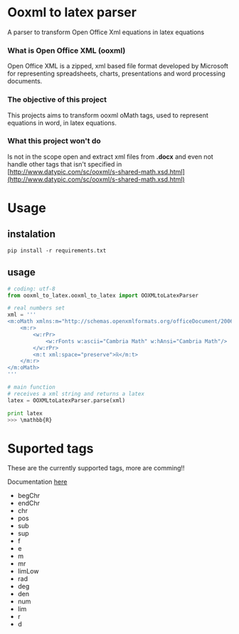 # Ooxml to latex parser

A parser to transform Open Office Xml equations in latex equations

### What is Open Office XML (ooxml)

Open Office XML is a zipped, xml based file format developed by Microsoft for representing spreadsheets, charts, presentations and word processing documents.

### The objective of this project

This projects aims to transform ooxml oMath tags, used to represent equations in word, in latex equations.

### What this project won't do

Is not in the scope open and extract xml files from **.docx** and even not handle other tags that isn't specified in [http://www.datypic.com/sc/ooxml/s-shared-math.xsd.html](http://www.datypic.com/sc/ooxml/s-shared-math.xsd.html)

# Usage

## instalation

	pip install -r requirements.txt

## usage

```python
# coding: utf-8
from ooxml_to_latex.ooxml_to_latex import OOXMLtoLatexParser

# real numbers set
xml = '''
<m:oMath xmlns:m="http://schemas.openxmlformats.org/officeDocument/2006/math" xmlns:w="http://schemas.openxmlformats.org/wordprocessingml/2006/main">
	<m:r>
		<w:rPr>
			<w:rFonts w:ascii="Cambria Math" w:hAnsi="Cambria Math"/>
		</w:rPr>
		<m:t xml:space="preserve">ℝ</m:t>
	</m:r>
</m:oMath>
'''

# main function
# receives a xml string and returns a latex
latex = OOXMLtoLatexParser.parse(xml)

print latex
>>> \mathbb{R}
```

# Suported tags

These are the currently supported tags, more are comming!!

Documentation [here](http://www.datypic.com/sc/ooxml/s-shared-math.xsd.html)

* begChr
* endChr
* chr
* pos
* sub
* sup
* f
* e
* m
* mr
* limLow
* rad
* deg
* den
* num
* lim
* r
* d